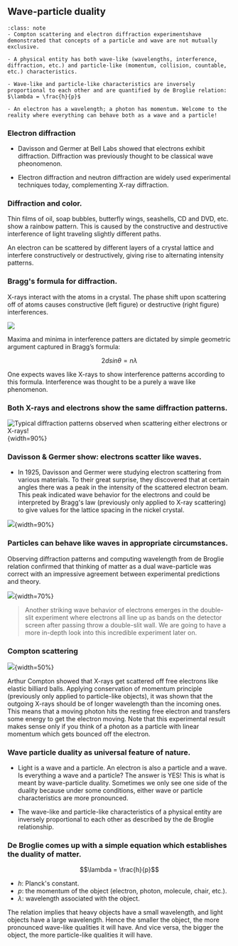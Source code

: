 

## Wave-particle duality


```{admonition} What you need to know
:class: note
- Compton scattering and electron diffraction experimentshave demonstrated that concepts of a particle and wave are not mutually exclusive.

- A physical entity has both wave-like (wavelengths, interference, diffraction, etc.) and particle-like (momentum, collision, countable, etc.) characteristics.

- Wave-like and particle-like characteristics are inversely proportional to each other and are quantified by de Broglie relation: $\lambda = \frac{h}{p}$

- An electron has a wavelength; a photon has momentum. Welcome to the reality where everything can behave both as a wave and a particle!
```




### Electron diffraction

- Davisson and Germer at Bell Labs showed that electrons exhibit diffraction. Diffraction was previously thought to be classical wave pheonomenon.

- Electron diffraction and neutron diffraction are widely used experimental techniques today, complementing X-ray diffraction.


### Diffraction and color. 

Thin films of oil, soap bubbles, butterfly wings, seashells, CD and DVD, etc. show a rainbow pattern. This is caused by the constructive and destructive interference of light traveling slightly different paths.

An electron can be scattered by different layers of a crystal lattice and interfere constructively or destructively, giving rise to alternating intensity patterns. 

### Bragg's formula for diffraction. 

X-rays interact with the atoms in a crystal. The phase shift upon scattering off of atoms causes constructive (left figure) or destructive (right figure) interferences.

![](./images/lec3_Xscatter.png)

Maxima and minima in interference patters are dictated by simple geometric  argument captured in Bragg’s formula: 

$$2d sin\theta = n\lambda$$

One expects waves like X-rays to show interference patterns according to this formula. Interference was thought to be a purely a wave like phenomenon. 

### Both X-rays and electrons show the same diffraction patterns. 

![Typical diffraction patterns observed when scattering either electrons or X-rays!](./images/lec3_Xscatter2.png){width=90%}

### Davisson & Germer show: electrons scatter like waves.

- In 1925, Davisson and Germer were studying electron scattering from various materials. To their great surprise, they discovered that at certain angles there was a peak in the intensity of the scattered electron beam. This peak indicated wave behavior for the electrons and could be interpreted by Bragg's law (previously only applied to X-ray scattering) to give values for the lattice spacing in the nickel crystal. 

![](./images/lec3_DavisonGermer.png){width=90%}



### Particles can behave like waves in appropriate circumstances.  

Observing diffraction patterns and computing wavelength from de Broglie relation confirmed that thinking of matter as a dual wave-particle was correct with an impressive agreement between experimental predictions and theory. 

![](https://upload.wikimedia.org/wikipedia/commons/7/7d/Wave-particle_duality.gif){width=70%}

> Another striking wave behavior of electrons emerges in the double-slit experiment where electrons all line up as bands on the detector screen after passing throw a double-slit wall. We are going to have a more in-depth look into this incredible experiment later on.

### Compton scattering

![](./images/lec3_compton.jpeg){width=50%}

Arthur Compton showed that X-rays get scattered off free electrons like elastic billiard balls. Applying conservation of momentum principle (previously only applied to particle-like objects), it was shown that the outgoing X-rays should be of longer wavelength than the incoming ones. This means that a moving photon hits the resting free electron and transfers some energy to get the electron moving. Note that this experimental result makes sense only if you think of a photon as a particle with linear momentum which gets bounced off the electron.


### Wave particle duality as universal feature of nature. 

- Light is a wave and a particle. An electron is also a particle and a wave. Is everything a wave and a particle? The answer is YES! This is what is meant by wave-particle duality.  Sometimes we only see one side of the duality because under some conditions, either wave or particle characteristics are more pronounced. 

- The wave-like and particle-like characteristics of a physical entity are inversely proportional to each other as described by the de Broglie relationship.

### De Broglie comes up with a simple equation which establishes the duality of matter. 

$$\lambda = \frac{h}{p}$$

- $h$: Planck's constant.
- $p$: the momentum of the object (electron, photon, molecule, chair, etc.).
- $\lambda$: wavelength associated with the object. 

The relation implies that heavy objects have a small wavelength, and light objects have a large wavelength. Hence the smaller the object, the more pronounced wave-like qualities it will have. And vice versa, the bigger the object, the more particle-like qualities it will have. 





